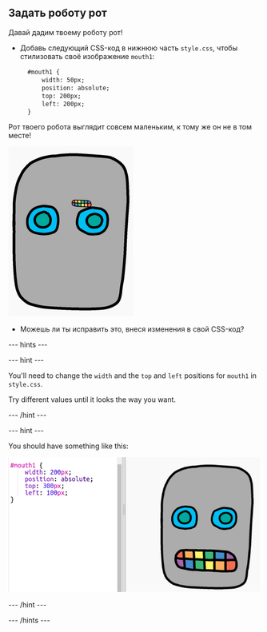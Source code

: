 ## Задать роботу рот

Давай дадим твоему роботу рот!

- Добавь следующий CSS-код в нижнюю часть `style.css`, чтобы стилизовать своё изображение `mouth1`:
    
        #mouth1 {
            width: 50px;
            position: absolute;
            top: 200px;
            left: 200px;
        }
        

Рот твоего робота выглядит совсем маленьким, к тому же он не в том месте!

![снимок экрана](images/robot-mouth.png)

- Можешь ли ты исправить это, внеся изменения в свой CSS-код?

\--- hints \---

\--- hint \---

You'll need to change the `width` and the `top` and `left` positions for `mouth1` in `style.css`.

Try different values until it looks the way you want.

\--- /hint \---

\--- hint \---

You should have something like this:

![screenshot](images/robot-mouth-code.png)

\--- /hint \---

\--- /hints \---